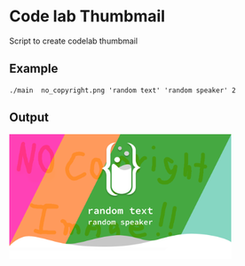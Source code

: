 # Code lab Thumbmail

Script to create codelab thumbmail

## Example

```
./main  no_copyright.png 'random text' 'random speaker' 2

```

## Output

<img src="./random speaker_thumbmail.png" width="400px">
